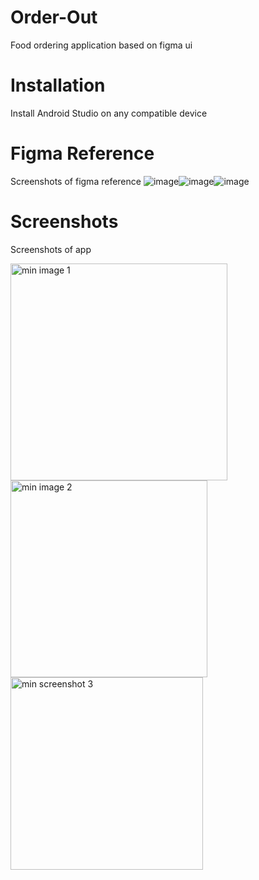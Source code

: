 # Order-Out
Food ordering application based on figma ui



# Installation
Install Android Studio on any compatible device

# Figma Reference
Screenshots of figma reference
![image](https://user-images.githubusercontent.com/95852329/209734383-0acd7bbf-4cb7-4bd2-a340-d566dfcde101.png)![image](https://user-images.githubusercontent.com/95852329/209734642-0418ef89-cf3a-4350-a7bc-b9f5c30b535a.png)![image](https://user-images.githubusercontent.com/95852329/209734708-d2f7e2e1-15f7-41f9-a043-b94a94a8001e.png)


# Screenshots
Screenshots of app 

<img width="347" alt="min image 1" src="https://user-images.githubusercontent.com/95852329/209735691-3d634e92-c994-4228-a010-009b0121eab1.png">
<img width="315" alt="min image 2" src="https://user-images.githubusercontent.com/95852329/209735694-07cc97da-6fcd-479d-8b6d-7895695b25d5.png"><img width="308" alt="min screenshot 3" src="https://user-images.githubusercontent.com/95852329/209735699-e6049394-bf97-4290-a34a-188438b274b0.png">
